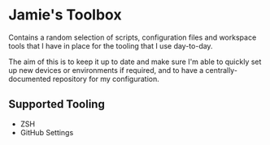 # Jamie's Toolbox

Contains a random selection of scripts, configuration files and workspace tools that I have in place for the tooling that I use day-to-day.

The aim of this is to keep it up to date and make sure I'm able to quickly set up new devices or environments if required, and to have a centrally-documented repository for my configuration.

## Supported Tooling

- ZSH
- GitHub Settings
